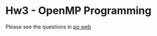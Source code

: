 # Hw3 - OpenMP Programming

Please see the questions in [pp web](https://nycu-sslab.github.io/PP-f22/assignments/HW3/)

